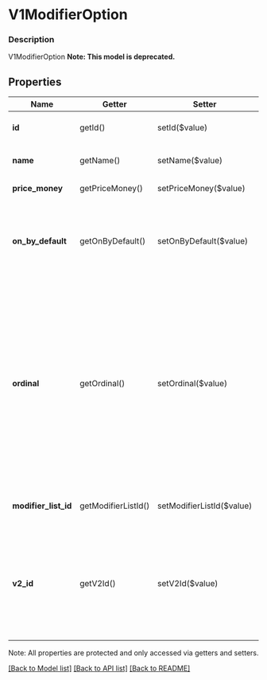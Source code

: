 # V1ModifierOption

### Description

V1ModifierOption
**Note: This model is deprecated.**

## Properties
Name | Getter | Setter | Type | Description | Notes
------------ | ------------- | ------------- | ------------- | ------------- | -------------
**id** | getId() | setId($value) | **string** | The modifier option&#39;s unique ID. | [optional] 
**name** | getName() | setName($value) | **string** | The modifier option&#39;s name. | [optional] 
**price_money** | getPriceMoney() | setPriceMoney($value) | [**\SquareConnect\Model\V1Money**](V1Money.md) | The modifier option&#39;s price. | [optional] 
**on_by_default** | getOnByDefault() | setOnByDefault($value) | **bool** | If true, the modifier option is the default option in a modifier list for which selection_type is SINGLE. | [optional] 
**ordinal** | getOrdinal() | setOrdinal($value) | **int** | Indicates the modifier option&#39;s list position when displayed in Square Point of Sale and the merchant dashboard. If more than one modifier option in the same modifier list has the same ordinal value, those options are displayed in alphabetical order. | [optional] 
**modifier_list_id** | getModifierListId() | setModifierListId($value) | **string** | The ID of the modifier list the option belongs to. | [optional] 
**v2_id** | getV2Id() | setV2Id($value) | **string** | The ID of the CatalogObject in the Connect v2 API. Objects that are shared across multiple locations share the same v2 ID. | [optional] 

Note: All properties are protected and only accessed via getters and setters.

[[Back to Model list]](../../README.md#documentation-for-models) [[Back to API list]](../../README.md#documentation-for-api-endpoints) [[Back to README]](../../README.md)

